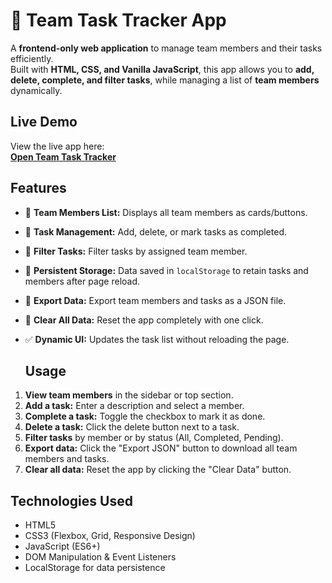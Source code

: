 # 📝 Team Task Tracker App

A **frontend-only web application** to manage team members and their tasks efficiently.  
Built with **HTML, CSS, and Vanilla JavaScript**, this app allows you to **add, delete, complete, and filter tasks**, while managing a list of **team members** dynamically.  


## **Live Demo**
View the live app here:  
[**Open Team Task Tracker**](https://kimaniimmaculate.github.io/Team-Task-Tracker/)  


## **Features**
- 👥 **Team Members List:** Displays all team members as cards/buttons.  
- 📝 **Task Management:** Add, delete, or mark tasks as completed.  
- 🔎 **Filter Tasks:** Filter tasks by assigned team member.  
- 💾 **Persistent Storage:** Data saved in `localStorage` to retain tasks and members after page reload.  
- 📂 **Export Data:** Export team members and tasks as a JSON file.  
- 🧹 **Clear All Data:** Reset the app completely with one click.  
- ✅ **Dynamic UI:** Updates the task list without reloading the page.

  ## Usage

1. **View team members** in the sidebar or top section.  
2. **Add a task:** Enter a description and select a member.  
3. **Complete a task:** Toggle the checkbox to mark it as done.  
4. **Delete a task:** Click the delete button next to a task.  
5. **Filter tasks** by member or by status (All, Completed, Pending).  
6. **Export data:** Click the "Export JSON" button to download all team members and tasks.  
7. **Clear all data:** Reset the app by clicking the "Clear Data" button.  

## Technologies Used

- HTML5  
- CSS3 (Flexbox, Grid, Responsive Design)  
- JavaScript (ES6+)  
- DOM Manipulation & Event Listeners  
- LocalStorage for data persistence

